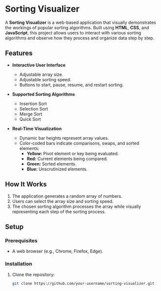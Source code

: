 # Sorting Visualizer

A **Sorting Visualizer** is a web-based application that visually demonstrates the workings of popular sorting algorithms. Built using **HTML**, **CSS**, and **JavaScript**, this project allows users to interact with various sorting algorithms and observe how they process and organize data step by step.

## Features

- **Interactive User Interface**
  - Adjustable array size.
  - Adjustable sorting speed.
  - Buttons to start, pause, resume, and restart sorting.

- **Supported Sorting Algorithms**
  - Insertion Sort
  - Selection Sort
  - Merge Sort
  - Quick Sort

- **Real-Time Visualization**
  - Dynamic bar heights represent array values.
  - Color-coded bars indicate comparisons, swaps, and sorted elements:
    - **Yellow:** Pivot element or key being evaluated.
    - **Red:** Current elements being compared.
    - **Green:** Sorted elements.
    - **Blue:** Unscrutinized elements.

## How It Works

1. The application generates a random array of numbers.
2. Users can select the array size and sorting speed.
3. The chosen sorting algorithm processes the array while visually representing each step of the sorting process.

## Setup

### Prerequisites

- A web browser (e.g., Chrome, Firefox, Edge).

### Installation

1. Clone the repository:
   ```bash
   git clone https://github.com/your-username/sorting-visualizer.git

